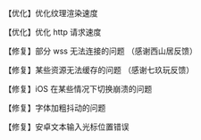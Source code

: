 【优化】优化纹理渲染速度

【优化】优化 http 请求速度

【修复】部分 wss 无法连接的问题 （感谢西山居反馈）

【修复】某些资源无法缓存的问题 （感谢七玖玩反馈）

【修复】iOS 在某些情况下切换崩溃的问题

【修复】字体加粗抖动的问题

【修复】安卓文本输入光标位置错误